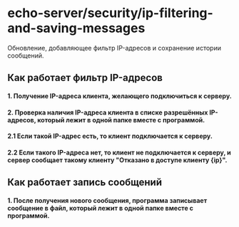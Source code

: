 # echo-server/security/ip-filtering-and-saving-messages

Обновление, добавляющее фильтр IP-адресов и сохранение истории сообщений.

## Как работает фильтр IP-адресов
#### 1. Получение IP-адреса клиента, желающего подключиться к серверу.
#### 2. Проверка наличия IP-адреса клиента в списке разрешённых IP-адресов, который лежит в одной папке вместе с программой.
#### 2.1 Если такой IP-адрес есть, то клиент подключается к серверу.
#### 2.2 Если такого IP-адреса нет, то клиент не подключается к серверу, и сервер сообщает такому клиенту "Отказано в доступе клиенту {ip}".

## Как работает запись сообщений
#### 1. После получения нового сообщения, программа записывает сообщение в файл, который лежит в одной папке вместе с программой.
